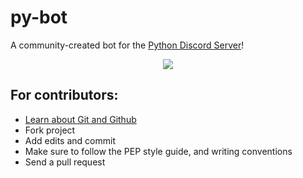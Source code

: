 # py-bot
A community-created bot for the [Python Discord Server](https://discord.gg/jQtfh66)! 


<p align="center">
  <img src="https://i.imgur.com/qIJaf2i.png"/>
</p>

## For contributors:
 - [Learn about Git and Github](https://www.pluralsight.com/blog/software-development/github-tutorial)
 - Fork project
 - Add edits and commit
 - Make sure to follow the PEP style guide, and writing conventions
 - Send a pull request
